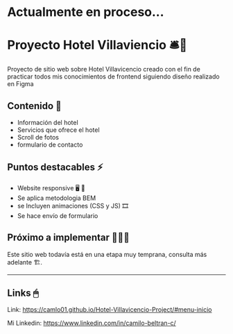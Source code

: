 # Actualmente en proceso...

# Proyecto Hotel Villaviencio 🛎🛌

Proyecto de sitio web sobre Hotel Villavicencio creado con el fin de practicar todos mis conocimientos de frontend siguiendo diseño realizado en Figma


## Contenido 📖

- Información del hotel
- Servicios que ofrece el hotel
- Scroll de fotos
- formulario de contacto


## Puntos destacables ⚡

- Website responsive 🖥 📱
- Se aplica metodologia BEM
- se Incluyen animaciones (CSS y JS) 🎞
- Se hace envío de formulario

## Próximo a implementar 🚧🔧🔨

Este sitio web todavía está en una etapa muy temprana, consulta más adelante 🏗.

---

## Links 🖱

Link: https://camlo01.github.io/Hotel-Villavicencio-Project/#menu-inicio

Mi Linkedin: https://www.linkedin.com/in/camilo-beltran-c/
